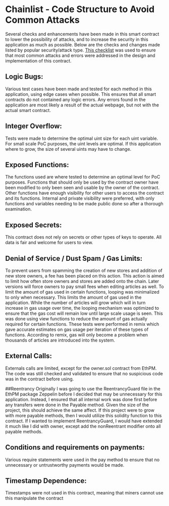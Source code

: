 # Chainlist - Code Structure to Avoid Common Attacks

Several checks and enhancements have been made in this smart contract to lower the possibility of attacks, and to increase the security in this application as much as possible. Below are the checks and changes made listed by popular security/attack type. [This checklist](https://www.kingoftheether.com/contract-safety-checklist.html) was used to ensure that most common attacks and errors were addressed in the design and implementation of this contract.

## Logic Bugs:
Various test cases have been made and tested for each method in this application, using edge cases when possible. This ensures that all smart contracts do not contained any logic errors. Any errors found in the application are most likely a result of the actual webpage, but not with the actual smart contract.

## Integer Overflow:
Tests were made to determine the optimal uint size for each uint variable. For small scale PoC purposes, the uint levels are optimal. If this application where to grow, the size of several uints may have to change.

## Exposed Functions:
The functions used are where tested to determine an optimal level for PoC purposes. Functions that should only be used by the contract owner have been modified to only been seen and usable by the owner of the contract. Other functions have enough visibility for other users to access the contract and its functions. Internal and private visibility were preferred, with only functions and variables needing to be made public done so after a thorough examination.

## Exposed Secrets:
This contract does not rely on secrets or other types of keys to operate. All data is fair and welcome for users to view.

## Denial of Service / Dust Spam / Gas Limits:
To prevent users from spamming the creation of new stores and addition of new store owners, a fee has been placed on this action. This action is aimed to limit how often store owners and stores are added onto the chain. Later versions will force owners to pay small fees when editing articles as well. To limit the amount of gas used in certain functions, looping was minimalized to only when necessary. This limits the amount of gas used in the application. While the number of articles will grow which will in turn increase in gas usage over time, the looping mechanism was optimized to ensure that the gas cost will remain low until large scale usage is seen. This was done using view functions to reduce the amount of gas actually required for certain functions. These tests were performed in remix which gave accurate estimates on gas usage per iteration of these types of functions. According to remix, gas will only become a problem when thousands of articles are introduced into the system.

## External Calls:
Externals calls are limited, except for the owner.sol contract from EthPM. The code was still checked and validated to ensure that no suspicious code was in the contract before using.

##Reentrancy
Originally I was going to use the ReentrancyGuard file in the EthPM package Zeppelin before I decided that may be unnecessary for this application. Instead, I ensured that all internal work was done first before any transfers were done in the Payable method. Given the size of the project, this should achieve the same affect. If this project were to grow with more payable methods, then I would utilize this solidity function to this contract. If I wanted to implement ReentrancyGuard, I would have extended it much like I did with owner, except add the nonReentrant modifier onto all payable methods.

## Conditions and requirements on payments:
Various require statements were used in the pay method to ensure that no unnecessary or untrustworthy payments would be made.

## Timestamp Dependence:
Timestamps were not used in this contract, meaning that miners cannot use this manipulate the contract
